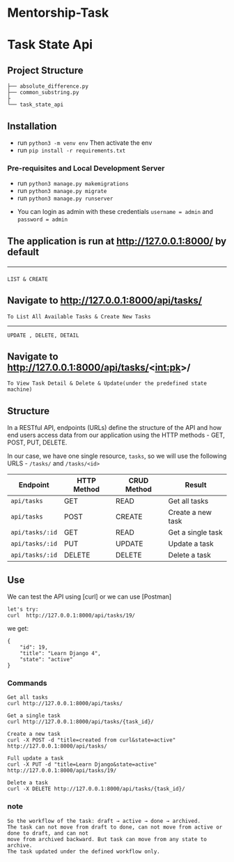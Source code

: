 # Mentorship-Task
# Task State Api 

## Project Structure
```
├── absolute_difference.py  
├── common_substring.py
├
└── task_state_api
```

## Installation
* run `` python3 -m venv env `` Then activate the env
* run `` pip install -r requirements.txt ``

### Pre-requisites and Local Development Server
* run `` python3 manage.py makemigrations ``
* run `` python3 manage.py migrate ``
* run `` python3 manage.py runserver ``
- You can login as admin with these credentials ``username = admin`` and ``password = admin``
 
## The application is run at http://127.0.0.1:8000/ by default <hr>

`` LIST & CREATE `` 
## Navigate to http://127.0.0.1:8000/api/tasks/
`` To List All Available Tasks & Create New Tasks `` <hr> 

`` UPDATE , DELETE, DETAIL `` 
## Navigate to http://127.0.0.1:8000/api/tasks/<<int:pk>>/
`` To View Task Detail & Delete & Update(under the predefined state machine) ``


## Structure
In a RESTful API, endpoints (URLs) define the structure of the API and how end users access data from our application using the HTTP methods - GET, POST, PUT, DELETE.

In our case, we have one single resource, `tasks`, so we will use the following URLS - `/tasks/` and `/tasks/<id>`

Endpoint |HTTP Method | CRUD Method | Result
-- | -- |-- |--
`api/tasks` | GET | READ | Get all tasks
`api/tasks`| POST | CREATE | Create a new task
`api/tasks/:id` | GET | READ | Get a single task
`api/tasks/:id` | PUT | UPDATE | Update a task
`api/tasks/:id` | DELETE | DELETE | Delete a task 

## Use
We can test the API using [curl] or we can use [Postman]
```
let's try:
curl  http://127.0.0.1:8000/api/tasks/19/
```
we get:
```
{
    "id": 19,
    "title": "Learn Django 4",
    "state": "active"
}

```
### Commands
```
Get all tasks
curl http://127.0.0.1:8000/api/tasks/ 

Get a single task
curl http://127.0.0.1:8000/api/tasks/{task_id}/   

Create a new task
curl -X POST -d "title=created from curl&state=active" http://127.0.0.1:8000/api/tasks/   

Full update a task
curl -X PUT -d "title=Learn Django&state=active" http://127.0.0.1:8000/api/tasks/19/   

Delete a task
curl -X DELETE http://127.0.0.1:8000/api/tasks/{task_id}/  

```
### note
```
So the workflow of the task: draft → active → done → archived.
The task can not move from draft to done, can not move from active or done to draft, and can not
move from archived backward. But task can move from any state to archive.
The task updated under the defined workflow only.
```
